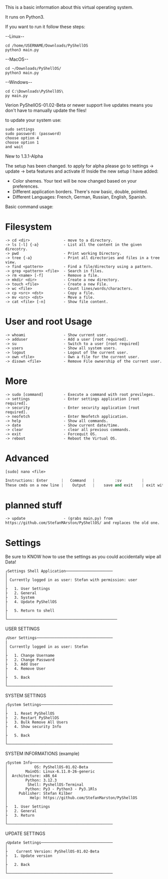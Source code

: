 This is a basic information about this virtual operating system.

It runs on Python3.

If you want to run it follow these steps:

--Linux--
```shell
cd /home/USERNAME/Downloads/PyShellOS
python3 main.py
```
--MacOS--
```shell
cd ~/Downloads/PyShellOS/
python3 main.py
```
--Windows--
```shell
cd C:\Downloads\PyShellOS\
py main.py
```

Verion PyShellOS-01.02-Beta or newer support live updates means you don't have to manually update the files!

to update your system use:

```shell
sudo settings
sudo password: (password)
choose option 4
choose option 1
and wait
```

New to 1.3.1-Alpha

The setup has been changed. to apply for alpha please go to settings -> update -> beta features and activate it!
Inside the new setup I have added: 
- Color shemes. Your text will be now changed based on your preferences.
- Different application borders. There's now basic, double, pointed.
- Different Languages: French, German, Russian, English, Spanish.

Basic command usage:

# Filesystem #

```shell
-> cd <dir>               - move to a directory.
-> ls [-l] {-a}           - List all the content in the given direcotry.
-> pwd                    - Print working Directory.
-> tree {-a}              - Print all directories and files in a tree view.
-> find <pattern>         - Find a file/directory using a pattern.
-> grep <pattern> <file>  - Search in files.
-> rm <name> [-f]         - Remove a file.
-> mkdir <dir>            - Create a new directory.
-> touch <file>           - Create a new File.
-> wc <file>              - Count lines/words/characters.
-> cp <src> <dst>         - Copy a file.
-> mv <src> <dst>         - Move a file.
-> cat <file> [-n]        - Show file content.
```

# User and root Usage #

```shell
-> whoami                 - Show current user.
-> adduser                - Add a user [root required].
-> su                     - Switch to a user [root required]
-> users                  - Show all system users.
-> logout                 - Logout of the current user.
-> own <file>             - Own a file for the current user.
-> disown <file>          - Remove File ownership of the current user.
```

# More #

```shell
-> sudo [command]         - Execute a command with root previleges.
-> settings               - Enter settings application [root required].
-> security               - Enter security application [root required].
-> neofetch               - Enter Neofetch application.
-> help                   - Show all commands.
-> date                   - Show current date/time.
-> clear                  - clear all previous commands.
-> exit                   - Forcequit OS.
-> reboot                 - Reboot the Virtual OS.
```

# Advanced #

```shell
[sudo] nano <file>
```
```Python
Instructions: Enter      |   Command   |         :sv         |        :sn          |      :clear      |         :del         |
These cmds on a new line |    Output   |    save and exit    | exit without saving | clear whole file | delete previous line |
 ```


# planned stuff #
```shell
-> update                 - (grabs main.py) from https://github.com/StefanMArston/PyShellOS/ and replaces the old one.
```


# Settings #
Be sure to KNOW how to use the settings as you could accidentally wipe all Data!

```shell
┌Settings Shell Application─────────────────────
│
│ Currently logged in as user: Stefan with permission: user
│
├   1. User Settings
├   2. General
├   3. System
├   4. Update PyShellOS
│
├   5. Return to shell
│
└─────────────────────────────────────────────────
```

USER SETTINGS

```shell
┌User Settings──────────────────────────────────
|
│ Currently logged in as user: Stefan
│
├   1. Change Username
├   2. Change Password
├   3. Add User
├   4. Remove User
│
├   5. Back
│
└───────────────────────────────────────────────
```

SYSTEM SETTINGS

```shell
┌System Settings────────────────────────────────
│
├   1. Reset PyShellOS
├   2. Restart PyShellOS
├   3. Bulk Remove All Users
├   4. Show security Info
│
├   5. Back
│
└───────────────────────────────────────────────
```

SYSTEM INFORMATIONS (example)

```shell
┌System Info────────────────────────────────────
│            OS: PyShellOS-01.02-Beta
│        MainOS: Linux-6.11.0-26-generic
│  Architecture: x86_64
│        Python: 3.12.3
│         Shell: PyshellOS-Terminal
│        Python: Py3 - Python3 - Py3.1Rls
│     Publisher: Stefan Kilber
│          Help: https://github.com/StefanMarston/PyShellOS
│
├   1. User Settings
├   2. General
├   3. Return
│
└───────────────────────────────────────────────
```

UPDATE SETTINGS

```shell
┌Update Settings────────────────────────────────
│
├    Current Version: PyShellOS-01.02-Beta
├   1. Update version
│
├   2. Back
│
└───────────────────────────────────────────────

```
